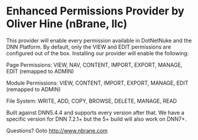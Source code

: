 Enhanced Permissions Provider by Oliver Hine (nBrane, llc)
=================================
This provider will enable every permission available in DotNetNuke and the DNN Platform. By default, only the VIEW and EDIT permissions are configured out of the box. Installing our provider will enable the following:

Page Permissions: 
VIEW, NAV, CONTENT, IMPORT, EXPORT, MANAGE, EDIT (remapped to ADMIN)

Module Permissions:
VIEW, CONTENT, IMPORT, EXPORT, MANAGE, EDIT (remapped to ADMIN)

File System: 
WRITE, ADD, COPY, BROWSE, DELETE, MANAGE, READ

Built against DNN5.4.4 and supports every version after that. We have a specific version for DNN 7.2.1+ but the 5+ build will also work on DNN7+.

Questions? Goto http://www.nbrane.com
